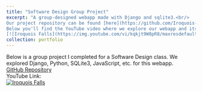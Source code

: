 ```yaml
---
title: "Software Design Group Project"
excerpt: "A group-designed webapp made with Django and sqlite3.<br/>
Our project repository can be found [here](https://github.com/Iroquois-Falls/Iroquois-Falls)!<br/> 
Below you'll find the YouTube video where we explore our webapp and its abilities.<br/> 
[![Iroquois Falls](https://img.youtube.com/vi/kqkjt9W8pR8/maxresdefault.jpg)](https://www.youtube.com/watch?v=kqkjt9W8pR8)"
collection: portfolio
---
```


Below is a group project I completed for a Software Design class. We explored Django, Python, SQLite3, JavaScript, etc. for this webapp.<br/>
[GitHub Repository](https://github.com/Iroquois-Falls/Iroquois-Falls)<br/>
YouTube Link: <br/>
[![Iroquois Falls](https://img.youtube.com/vi/kqkjt9W8pR8/maxresdefault.jpg)](https://www.youtube.com/watch?v=kqkjt9W8pR8)
